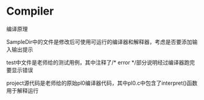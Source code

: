 # Compiler
编译原理

SampleDir中的文件是修改后可使用可运行的编译器和解释器，考虑是否要添加输入输出提示

test中文件是老师给的测试用例，其中注释了/* error */部分说明经过编译器跑完要显示错误

project源代码是老师给的原始pl0编译器代码，其中pl0.c中包含了interpret()函数用于解释运行